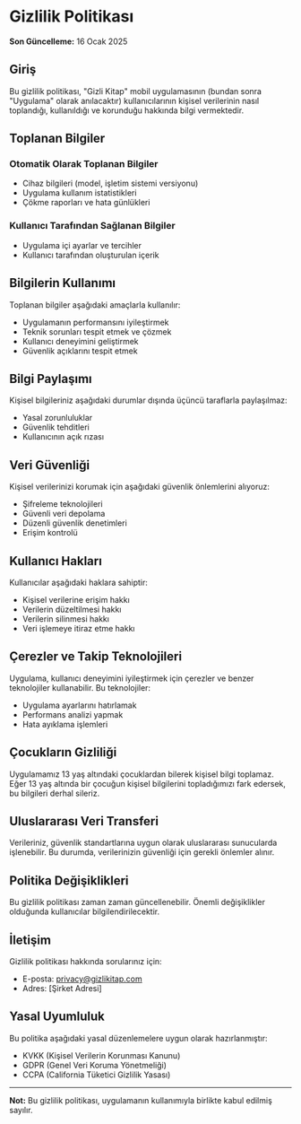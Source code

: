 # Gizlilik Politikası

**Son Güncelleme:** 16 Ocak 2025

## Giriş

Bu gizlilik politikası, "Gizli Kitap" mobil uygulamasının (bundan sonra "Uygulama" olarak anılacaktır) kullanıcılarının kişisel verilerinin nasıl toplandığı, kullanıldığı ve korunduğu hakkında bilgi vermektedir.

## Toplanan Bilgiler

### Otomatik Olarak Toplanan Bilgiler
- Cihaz bilgileri (model, işletim sistemi versiyonu)
- Uygulama kullanım istatistikleri
- Çökme raporları ve hata günlükleri

### Kullanıcı Tarafından Sağlanan Bilgiler
- Uygulama içi ayarlar ve tercihler
- Kullanıcı tarafından oluşturulan içerik

## Bilgilerin Kullanımı

Toplanan bilgiler aşağıdaki amaçlarla kullanılır:
- Uygulamanın performansını iyileştirmek
- Teknik sorunları tespit etmek ve çözmek
- Kullanıcı deneyimini geliştirmek
- Güvenlik açıklarını tespit etmek

## Bilgi Paylaşımı

Kişisel bilgileriniz aşağıdaki durumlar dışında üçüncü taraflarla paylaşılmaz:
- Yasal zorunluluklar
- Güvenlik tehditleri
- Kullanıcının açık rızası

## Veri Güvenliği

Kişisel verilerinizi korumak için aşağıdaki güvenlik önlemlerini alıyoruz:
- Şifreleme teknolojileri
- Güvenli veri depolama
- Düzenli güvenlik denetimleri
- Erişim kontrolü

## Kullanıcı Hakları

Kullanıcılar aşağıdaki haklara sahiptir:
- Kişisel verilerine erişim hakkı
- Verilerin düzeltilmesi hakkı
- Verilerin silinmesi hakkı
- Veri işlemeye itiraz etme hakkı

## Çerezler ve Takip Teknolojileri

Uygulama, kullanıcı deneyimini iyileştirmek için çerezler ve benzer teknolojiler kullanabilir. Bu teknolojiler:
- Uygulama ayarlarını hatırlamak
- Performans analizi yapmak
- Hata ayıklama işlemleri

## Çocukların Gizliliği

Uygulamamız 13 yaş altındaki çocuklardan bilerek kişisel bilgi toplamaz. Eğer 13 yaş altında bir çocuğun kişisel bilgilerini topladığımızı fark edersek, bu bilgileri derhal sileriz.

## Uluslararası Veri Transferi

Verileriniz, güvenlik standartlarına uygun olarak uluslararası sunucularda işlenebilir. Bu durumda, verilerinizin güvenliği için gerekli önlemler alınır.

## Politika Değişiklikleri

Bu gizlilik politikası zaman zaman güncellenebilir. Önemli değişiklikler olduğunda kullanıcılar bilgilendirilecektir.

## İletişim

Gizlilik politikası hakkında sorularınız için:
- E-posta: privacy@gizlikitap.com
- Adres: [Şirket Adresi]

## Yasal Uyumluluk

Bu politika aşağıdaki yasal düzenlemelere uygun olarak hazırlanmıştır:
- KVKK (Kişisel Verilerin Korunması Kanunu)
- GDPR (Genel Veri Koruma Yönetmeliği)
- CCPA (California Tüketici Gizlilik Yasası)

---

**Not:** Bu gizlilik politikası, uygulamanın kullanımıyla birlikte kabul edilmiş sayılır.